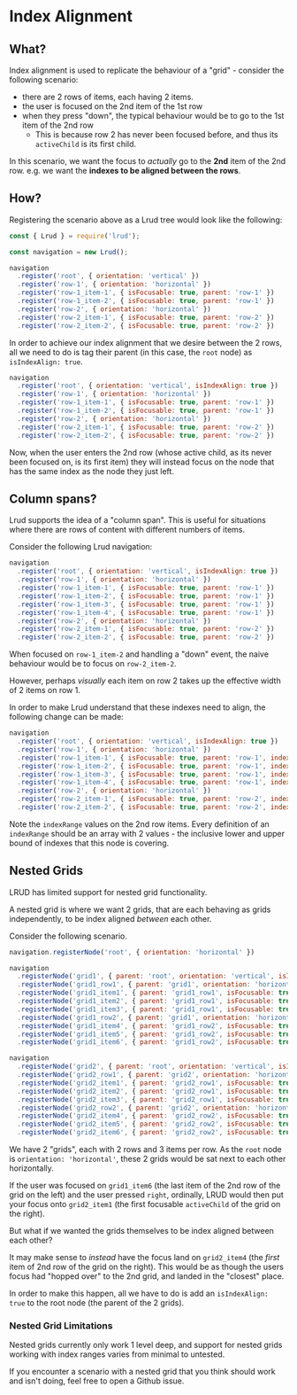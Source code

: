 # Index Alignment

## What?

Index alignment is used to replicate the behaviour of a "grid" - consider the following scenario:

- there are 2 rows of items, each having 2 items.
- the user is focused on the 2nd item of the 1st row
- when they press "down", the typical behaviour would be to go to the 1st item of the 2nd row
    - This is because row 2 has never been focused before, and thus its `activeChild` is its first child.

In this scenario, we want the focus to _actually_ go to the **2nd** item of the 2nd row. e.g. we want the **indexes to be aligned between the rows**.

## How?

Registering the scenario above as a Lrud tree would look like the following:

```js
const { Lrud } = require('lrud');

const navigation = new Lrud();

navigation
  .register('root', { orientation: 'vertical' })
  .register('row-1', { orientation: 'horizontal' })
  .register('row-1_item-1', { isFocusable: true, parent: 'row-1' })
  .register('row-1_item-2', { isFocusable: true, parent: 'row-1' })
  .register('row-2', { orientation: 'horizontal' })
  .register('row-2_item-1', { isFocusable: true, parent: 'row-2' })
  .register('row-2_item-2', { isFocusable: true, parent: 'row-2' })
```

In order to achieve our index alignment that we desire between the 2 rows, all we need to do is tag their parent (in this case, the `root` node) as `isIndexAlign: true`.

```js
navigation
  .register('root', { orientation: 'vertical', isIndexAlign: true })
  .register('row-1', { orientation: 'horizontal' })
  .register('row-1_item-1', { isFocusable: true, parent: 'row-1' })
  .register('row-1_item-2', { isFocusable: true, parent: 'row-1' })
  .register('row-2', { orientation: 'horizontal' })
  .register('row-2_item-1', { isFocusable: true, parent: 'row-2' })
  .register('row-2_item-2', { isFocusable: true, parent: 'row-2' })
```

Now, when the user enters the 2nd row (whose active child, as its never been focused on, is its first item) they will instead focus on the node that has the same index as the node they just left.

## Column spans?

Lrud supports the idea of a "column span". This is useful for situations where there are rows of content with different numbers of items.

Consider the following Lrud navigation:

```js
navigation
  .register('root', { orientation: 'vertical', isIndexAlign: true })
  .register('row-1', { orientation: 'horizontal' })
  .register('row-1_item-1', { isFocusable: true, parent: 'row-1' })
  .register('row-1_item-2', { isFocusable: true, parent: 'row-1' })
  .register('row-1_item-3', { isFocusable: true, parent: 'row-1' })
  .register('row-1_item-4', { isFocusable: true, parent: 'row-1' })
  .register('row-2', { orientation: 'horizontal' })
  .register('row-2_item-1', { isFocusable: true, parent: 'row-2' })
  .register('row-2_item-2', { isFocusable: true, parent: 'row-2' })
```

When focused on `row-1_item-2` and handling a "down" event, the naive behaviour would be to focus on `row-2_item-2`.

However, perhaps _visually_ each item on row 2 takes up the effective width of 2 items on row 1.

In order to make Lrud understand that these indexes need to align, the following change can be made:

```js
navigation
  .register('root', { orientation: 'vertical', isIndexAlign: true })
  .register('row-1', { orientation: 'horizontal' })
  .register('row-1_item-1', { isFocusable: true, parent: 'row-1', index: 0 })
  .register('row-1_item-2', { isFocusable: true, parent: 'row-1', index: 1 })
  .register('row-1_item-3', { isFocusable: true, parent: 'row-1', index: 2 })
  .register('row-1_item-4', { isFocusable: true, parent: 'row-1', index: 3 })
  .register('row-2', { orientation: 'horizontal' })
  .register('row-2_item-1', { isFocusable: true, parent: 'row-2', indexRange: [0, 1] })
  .register('row-2_item-2', { isFocusable: true, parent: 'row-2', indexRange: [2, 3] })
```

Note the `indexRange` values on the 2nd row items. Every definition of an `indexRange` should be an array with 2 values - the inclusive lower and upper bound of indexes that this node is covering.

## Nested Grids

LRUD has limited support for nested grid functionality.

A nested grid is where we want 2 grids, that are each behaving as grids independently, to be index aligned _between_ each other.

Consider the following scenario.

```js
navigation.registerNode('root', { orientation: 'horizontal' })

navigation
  .registerNode('grid1', { parent: 'root', orientation: 'vertical', isIndexAlign: true })
  .registerNode('grid1_row1', { parent: 'grid1', orientation: 'horizontal' })
  .registerNode('grid1_item1', { parent: 'grid1_row1', isFocusable: true })
  .registerNode('grid1_item2', { parent: 'grid1_row1', isFocusable: true })
  .registerNode('grid1_item3', { parent: 'grid1_row1', isFocusable: true })
  .registerNode('grid1_row2', { parent: 'grid1', orientation: 'horizontal' })
  .registerNode('grid1_item4', { parent: 'grid1_row2', isFocusable: true })
  .registerNode('grid1_item5', { parent: 'grid1_row2', isFocusable: true })
  .registerNode('grid1_item6', { parent: 'grid1_row2', isFocusable: true })

navigation
  .registerNode('grid2', { parent: 'root', orientation: 'vertical', isIndexAlign: true })
  .registerNode('grid2_row1', { parent: 'grid2', orientation: 'horizontal' })
  .registerNode('grid2_item1', { parent: 'grid2_row1', isFocusable: true })
  .registerNode('grid2_item2', { parent: 'grid2_row1', isFocusable: true })
  .registerNode('grid2_item3', { parent: 'grid2_row1', isFocusable: true })
  .registerNode('grid2_row2', { parent: 'grid2', orientation: 'horizontal' })
  .registerNode('grid2_item4', { parent: 'grid2_row2', isFocusable: true })
  .registerNode('grid2_item5', { parent: 'grid2_row2', isFocusable: true })
  .registerNode('grid2_item6', { parent: 'grid2_row2', isFocusable: true })
```

We have 2 "grids", each with 2 rows and 3 items per row. As the `root` node is `orientation: 'horizontal'`, these 2 grids would be sat next to each other horizontally.

If the user was focused on `grid1_item6` (the last item of the 2nd row of the grid on the left) and the user pressed `right`, ordinally, LRUD would then put your focus onto `grid2_item1` (the first focusable `activeChild` of the grid on the right).

But what if we wanted the grids themselves to be index aligned between each other?

It may make sense to _instead_ have the focus land on `grid2_item4` (the _first_ item of 2nd row of the grid on the right). This would be as though the users focus had "hopped over" to the 2nd grid, and landed in the "closest" place.

In order to make this happen, all we have to do is add an `isIndexAlign: true` to the root node (the parent of the 2 grids).

### Nested Grid Limitations

Nested grids currently only work 1 level deep, and support for nested grids working with index ranges varies from minimal to untested.

If you encounter a scenario with a nested grid that you think should work and isn't doing, feel free to open a Github issue.